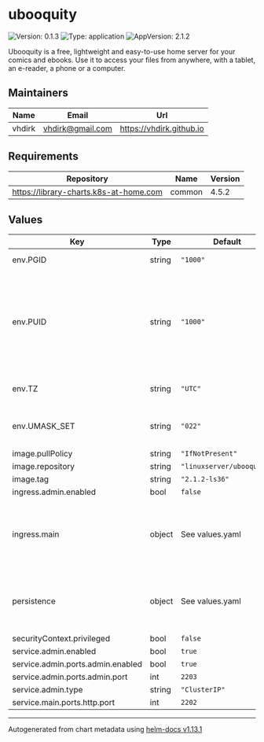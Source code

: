 # ubooquity

![Version: 0.1.3](https://img.shields.io/badge/Version-0.1.3-informational?style=flat-square) ![Type: application](https://img.shields.io/badge/Type-application-informational?style=flat-square) ![AppVersion: 2.1.2](https://img.shields.io/badge/AppVersion-2.1.2-informational?style=flat-square)

Ubooquity is a free, lightweight and easy-to-use home server for your comics and ebooks. Use it to access your files from anywhere, with a tablet, an e-reader, a phone or a computer.

## Maintainers

| Name | Email | Url |
| ---- | ------ | --- |
| vhdirk | <vhdirk@gmail.com> | <https://vhdirk.github.io> |

## Requirements

| Repository | Name | Version |
|------------|------|---------|
| https://library-charts.k8s-at-home.com | common | 4.5.2 |

## Values

| Key | Type | Default | Description |
|-----|------|---------|-------------|
| env.PGID | string | `"1000"` | Group ID, see PUID |
| env.PUID | string | `"1000"` | User ID of the user you want the container to run as in order to fix folder permission issues |
| env.TZ | string | `"UTC"` | Set the container timezone |
| env.UMASK_SET | string | `"022"` | Default umask for downloaded files |
| image.pullPolicy | string | `"IfNotPresent"` |  |
| image.repository | string | `"linuxserver/ubooquity"` |  |
| image.tag | string | `"2.1.2-ls36"` |  |
| ingress.admin.enabled | bool | `false` |  |
| ingress.main | object | See values.yaml | Enable and configure ingress settings for the chart under this key. |
| persistence | object | See values.yaml | Configure persistence settings for the chart under this key. |
| securityContext.privileged | bool | `false` |  |
| service.admin.enabled | bool | `true` |  |
| service.admin.ports.admin.enabled | bool | `true` |  |
| service.admin.ports.admin.port | int | `2203` |  |
| service.admin.type | string | `"ClusterIP"` |  |
| service.main.ports.http.port | int | `2202` |  |

----------------------------------------------
Autogenerated from chart metadata using [helm-docs v1.13.1](https://github.com/norwoodj/helm-docs/releases/v1.13.1)
